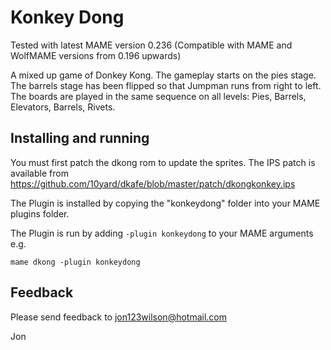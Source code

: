 # **Konkey Dong** #

Tested with latest MAME version 0.236
(Compatible with MAME and WolfMAME versions from 0.196 upwards)

A mixed up game of Donkey Kong. 
The gameplay starts on the pies stage.
The barrels stage has been flipped so that Jumpman runs from right to left.
The boards are played in the same sequence on all levels: Pies, Barrels, Elevators, Barrels, Rivets.
  
## Installing and running
 
You must first patch the dkong rom to update the sprites. The IPS patch is available from https://github.com/10yard/dkafe/blob/master/patch/dkongkonkey.ips
 
The Plugin is installed by copying the "konkeydong" folder into your MAME plugins folder.

The Plugin is run by adding `-plugin konkeydong` to your MAME arguments e.g.

```mame dkong -plugin konkeydong```  


## Feedback

Please send feedback to jon123wilson@hotmail.com

Jon
